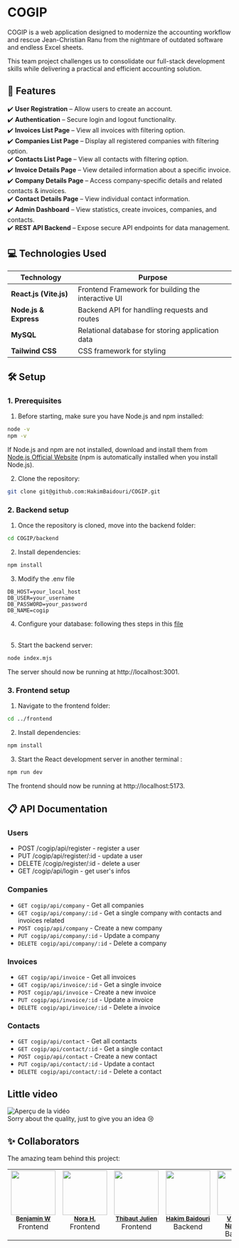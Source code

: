 # **COGIP**

COGIP is a web application designed to modernize the accounting workflow and rescue Jean-Christian Ranu from the nightmare of outdated software and endless Excel sheets.

This team project challenges us to consolidate our full-stack development skills while delivering a practical and efficient accounting solution.

## 📌 Features

✔️ **User Registration** – Allow users to create an account.<br>
✔️ **Authentication** – Secure login and logout functionality.<br>
✔️ **Invoices List Page** – View all invoices with filtering option.<br>
✔️ **Companies List Page** – Display all registered companies with filtering option.<br>
✔️ **Contacts List Page** – View all contacts with filtering option.<br>
✔️ **Invoice Details Page** – View detailed information about a specific invoice.<br>
✔️ **Company Details Page** – Access company-specific details and related contacts & invoices.<br>
✔️ **Contact Details Page** – View individual contact information.<br>
✔️ **Admin Dashboard** – View statistics, create invoices, companies, and contacts.<br>
✔️ **REST API Backend** – Expose secure API endpoints for data management.<br>

## 💻 Technologies Used

| Technology   | Purpose |
|-------------|---------|
| **React.js (Vite.js)** | Frontend Framework for building the interactive UI|
| **Node.js & Express** | Backend API for handling requests and routes |
| **MySQL** | Relational database for storing application data |
| **Tailwind CSS** | CSS framework for styling |

## 🛠️ Setup

### 1. Prerequisites

1. Before starting, make sure you have Node.js and npm installed:

```bash
node -v
npm -v
```
If Node.js and npm are not installed, download and install them from [Node.js Official Website](https://nodejs.org/fr) (npm is automatically installed when you install Node.js).

2. Clone the repository:
```bash
git clone git@github.com:HakimBaidouri/COGIP.git
```

### 2. Backend setup
1. Once the repository is cloned, move into the backend folder:
```bash
cd COGIP/backend
```
2. Install dependencies:
```bash
npm install
```
3. Modify the .env file 
```env
DB_HOST=your_local_host
DB_USER=your_username
DB_PASSWORD=your_password
DB_NAME=cogip
```
4. Configure your database: following thes steps in this [file](/backend/public/db/readme.md)<br><br>

5. Start the backend server: 
```bash
node index.mjs
```
The server should now be running at http://localhost:3001.

### 3. Frontend setup
1. Navigate to the frontend folder:
```bash
cd ../frontend
```
2. Install dependencies:
```bash
npm install
```
3. Start the React development server in another terminal :
```bash
npm run dev
```
The frontend should now be running at http://localhost:5173.

## 📋 API Documentation

### Users

- POST /cogip/api/register - register a user
- PUT /cogip/api/register/:id - update a user
- DELETE /cogip/register/:id - delete a user
- GET /cogip/api/login - get user's infos

### Companies

- ```GET cogip/api/company``` - Get all companies
- ```GET cogip/api/company/:id``` - Get a single company with contacts and invoices related
- ```POST cogip/api/company``` - Create a new company
- ```PUT cogip/api/company/:id``` - Update a company
- ```DELETE cogip/api/company/:id``` - Delete a company

### Invoices

- ```GET cogip/api/invoice``` - Get all invoices
- ```GET cogip/api/invoice/:id``` - Get a single invoice
- ```POST cogip/api/invoice``` - Create a new invoice
- ```PUT cogip/api/invoice/:id``` - Update a invoice
- ```DELETE cogip/api/invoice/:id``` - Delete a invoice

### Contacts

- ```GET cogip/api/contact``` - Get all contacts
- ```GET cogip/api/contact/:id``` - Get a single contact
- ```POST cogip/api/contact``` - Create a new contact
- ```PUT cogip/api/contact/:id``` - Update a contact
- ```DELETE cogip/api/contact/:id``` - Delete a contact

## Little video
![Aperçu de la vidéo](cogipVideo.gif) <br>
Sorry about the quality, just to give you an idea 😢

## ✨ Collaborators

The amazing team behind this project:
<table>
  <tbody>
    <tr>
      <td align="center" valign="top" width="14.28%">
        <a href="https://github.com/Clean-Pick">
          <img src="https://avatars.githubusercontent.com/u/180029981?v=4" width="100px;" alt=""/>
        </a><br />
        <sub><b><a href="https://github.com/Clean-Pick">Benjamin W</a></b></sub><br />
        <span>Frontend</span>
      </td>
      <td align="center" valign="top" width="14.28%">
        <a href="https://github.com/Nora-H01">
          <img src="https://avatars.githubusercontent.com/u/180020228?v=4" width="100px;" alt=""/>
        </a><br />
        <sub><b><a href="https://github.com/Nora-H01">Nora H.</a></b></sub><br />
        <span>Frontend</span>
      </td>
      <td align="center" valign="top" width="14.28%">
        <a href="https://github.com/thibautjulien">
          <img src="https://avatars.githubusercontent.com/u/177143711?v=4" width="100px;" alt=""/>
        </a><br />
        <sub><b><a href="https://github.com/thibautjulien">Thibaut Julien</a></b></sub><br />
        <span>Frontend</span>
      </td>
      <td align="center" valign="top" width="14.28%">
        <a href="https://github.com/HakimBaidouri">
          <img src="https://avatars.githubusercontent.com/u/180289761?v=4" width="100px;" alt=""/>
        </a><br />
        <sub><b><a href="https://github.com/HakimBaidouri">Hakim Baidouri</a></b></sub><br />
        <span>Backend</span>
      </td>
      <td align="center" valign="top" width="14.28%">
        <a href="https://github.com/vincianenahimana">
          <img src="https://avatars.githubusercontent.com/u/20559316?v=4" width="100px;" alt=""/>
        </a><br />
        <sub><b><a href="https://github.com/vincianenahimana">Vinciane Nahimana</a></b></sub><br />
        <span>Backend</span>
      </td>
    </tr>
  </tbody>
</table>

